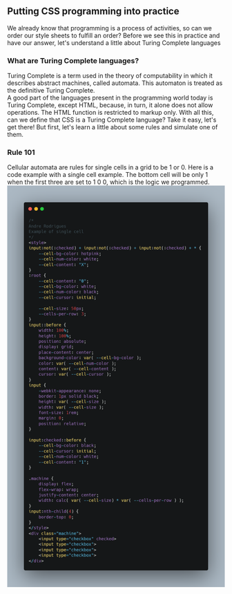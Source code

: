 ## Putting CSS programming into practice
 We already know that programming is a process of activities, so can we order our style sheets to fulfill an order? Before we see this in practice and have our answer, let's understand a little about Turing Complete languages
### What are Turing Complete languages?
 Turing Complete is a term used in the theory of computability in which it describes abstract machines, called automata. This automaton is treated as the definitive Turing Complete.
 <br>
 A good part of the languages present in the programming world today is Turing Complete, except HTML, because, in turn, it alone does not allow operations. The HTML function is restricted to markup only. With all this, can we define that CSS is a Turing Complete language? Take it easy, let's get there! But first, let's learn a little about some rules and simulate one of them.
### Rule 101
 Cellular automata are rules for single cells in a grid to be 1 or 0. Here is a code example with a single cell example. The bottom cell will be only 1 when the first three are set to 1 0 0, which is the logic we programmed.
![Example of single cell](exemplo.png) 
